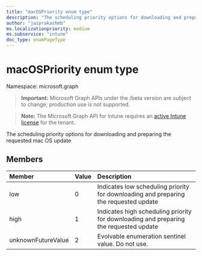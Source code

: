 ```yaml
---
title: "macOSPriority enum type"
description: "The scheduling priority options for downloading and preparing the requested mac OS update"
author: "jaiprakashmb"
ms.localizationpriority: medium
ms.subservice: "intune"
doc_type: enumPageType
---
```


# macOSPriority enum type

Namespace: microsoft.graph

> **Important:** Microsoft Graph APIs under the /beta version are subject to change; production use is not supported.

> **Note:** The Microsoft Graph API for Intune requires an [active Intune license](https://go.microsoft.com/fwlink/?linkid=839381) for the tenant.

The scheduling priority options for downloading and preparing the requested mac OS update

## Members
|Member|Value|Description|
|:---|:---|:---|
|low|0|Indicates low scheduling priority for downloading and preparing the requested update|
|high|1|Indicates high scheduling priority for downloading and preparing the requested update|
|unknownFutureValue|2|Evolvable enumeration sentinel value. Do not use.|
